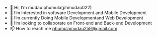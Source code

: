 - 👋 Hi, I’m mudau phumula(phmudau022)
- 👀 I’m interested in software Development and Mobile Development
- 🌱 I’m currently Doing  Mobile Developmentand Web Development
- 💞️ I’m looking to collaborate on Front-end and Back-end Development
- 📫 How to reach me phumulamudau259@gmail.com
